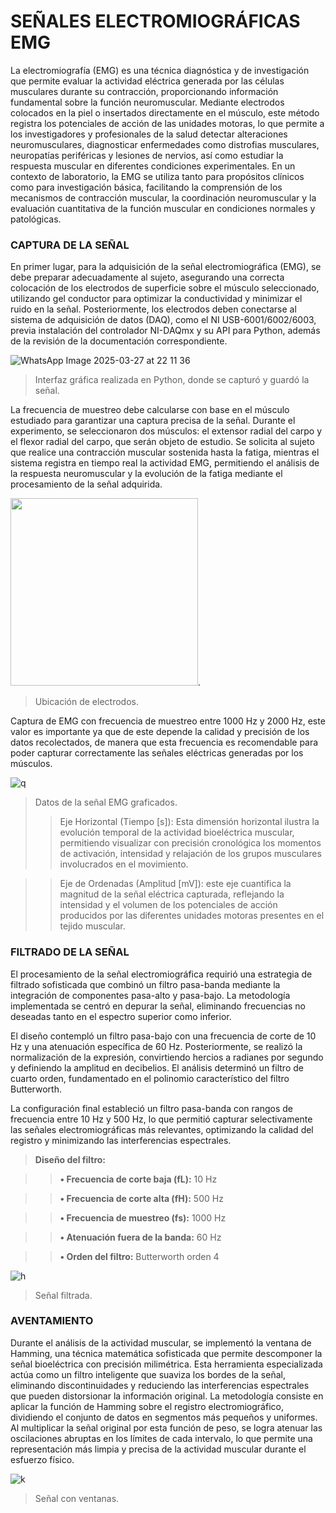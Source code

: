 # SEÑALES ELECTROMIOGRÁFICAS EMG
La electromiografía (EMG) es una técnica diagnóstica y de investigación que permite evaluar la actividad eléctrica generada por las células musculares durante su contracción, proporcionando información fundamental sobre la función neuromuscular. Mediante electrodos colocados en la piel o insertados directamente en el músculo, este método registra los potenciales de acción de las unidades motoras, lo que permite a los investigadores y profesionales de la salud detectar alteraciones neuromusculares, diagnosticar enfermedades como distrofias musculares, neuropatías periféricas y lesiones de nervios, así como estudiar la respuesta muscular en diferentes condiciones experimentales. En un contexto de laboratorio, la EMG se utiliza tanto para propósitos clínicos como para investigación básica, facilitando la comprensión de los mecanismos de contracción muscular, la coordinación neuromuscular y la evaluación cuantitativa de la función muscular en condiciones normales y patológicas.

### CAPTURA DE LA SEÑAL

En primer lugar, para la adquisición de la señal electromiográfica (EMG), se debe preparar adecuadamente al sujeto, asegurando una correcta colocación de los electrodos de superficie sobre el músculo seleccionado, utilizando gel conductor para optimizar la conductividad y minimizar el ruido en la señal. Posteriormente, los electrodos deben conectarse al sistema de adquisición de datos (DAQ), como el NI USB-6001/6002/6003, previa instalación del controlador NI-DAQmx y su API para Python, además de la revisión de la documentación correspondiente.

![WhatsApp Image 2025-03-27 at 22 11 36](https://github.com/user-attachments/assets/db48da2e-b782-470d-9ed2-4f8ad7ee130a)
> Interfaz gráfica realizada en Python, donde se capturó y guardó la señal.

La frecuencia de muestreo debe calcularse con base en el músculo estudiado para garantizar una captura precisa de la señal. Durante el experimento, se seleccionaron dos músculos: el extensor radial del carpo y el flexor radial del carpo, que serán objeto de estudio. Se solicita al sujeto que realice una contracción muscular sostenida hasta la fatiga, mientras el sistema registra en tiempo real la actividad EMG, permitiendo el análisis de la respuesta neuromuscular y la evolución de la fatiga mediante el procesamiento de la señal adquirida.

<img src="https://github.com/user-attachments/assets/22a89ccf-6d10-4e8d-8dbb-4932db88437e" width="300">.
> Ubicación de electrodos.

Captura de EMG con frecuencia de muestreo entre 1000 Hz y 2000 Hz, este valor es importante ya que de este depende la calidad y precisión de los datos recolectados, de manera que esta frecuencia es recomendable para poder capturar correctamente las señales eléctricas generadas por los músculos.

![q](https://github.com/user-attachments/assets/439929bd-7543-47fe-9369-544c3b824616)
> Datos de la señal EMG graficados.
> > Eje Horizontal (Tiempo [s]): Esta dimensión horizontal ilustra la evolución temporal de la actividad bioeléctrica muscular, permitiendo visualizar con precisión cronológica los momentos de activación, intensidad y relajación de los grupos musculares involucrados en el movimiento.

> > Eje de Ordenadas (Amplitud [mV]): este eje cuantifica la magnitud de la señal eléctrica capturada, reflejando la intensidad y el volumen de los potenciales de acción producidos por las diferentes unidades motoras presentes en el tejido muscular.

### FILTRADO DE LA SEÑAL
El procesamiento de la señal electromiográfica requirió una estrategia de filtrado sofisticada que combinó un filtro pasa-banda mediante la integración de componentes pasa-alto y pasa-bajo. La metodología implementada se centró en depurar la señal, eliminando frecuencias no deseadas tanto en el espectro superior como inferior.

El diseño contempló un filtro pasa-bajo con una frecuencia de corte de 10 Hz y una atenuación específica de 60 Hz. Posteriormente, se realizó la normalización de la expresión, convirtiendo hercios a radianes por segundo y definiendo la amplitud en decibelios. El análisis determinó un filtro de cuarto orden, fundamentado en el polinomio característico del filtro Butterworth.

La configuración final estableció un filtro pasa-banda con rangos de frecuencia entre 10 Hz y 500 Hz, lo que permitió capturar selectivamente las señales electromiográficas más relevantes, optimizando la calidad del registro y minimizando las interferencias espectrales.

> **Diseño del filtro:**

> > **•	Frecuencia de corte baja (fL):** 10 Hz

> > **•	Frecuencia de corte alta (fH):** 500 Hz

> > **•	Frecuencia de muestreo (fs):** 1000 Hz

> > **•	Atenuación fuera de la banda:** 60 Hz

> > **•	Orden del filtro:** Butterworth orden 4

![h](https://github.com/user-attachments/assets/89791bc4-fe1f-47c8-8734-ea3ba8b96d4d)
> Señal filtrada.

### AVENTAMIENTO

Durante el análisis de la actividad muscular, se implementó la ventana de Hamming, una técnica matemática sofisticada que permite descomponer la señal bioeléctrica con precisión milimétrica. Esta herramienta especializada actúa como un filtro inteligente que suaviza los bordes de la señal, eliminando discontinuidades y reduciendo las interferencias espectrales que pueden distorsionar la información original. La metodología consiste en aplicar la función de Hamming sobre el registro electromiográfico, dividiendo el conjunto de datos en segmentos más pequeños y uniformes. Al multiplicar la señal original por esta función de peso, se logra atenuar las oscilaciones abruptas en los límites de cada intervalo, lo que permite una representación más limpia y precisa de la actividad muscular durante el esfuerzo físico.

![k](https://github.com/user-attachments/assets/ccfa3c48-587d-4a8a-b8e2-db27e6a89619)
> Señal con ventanas.





